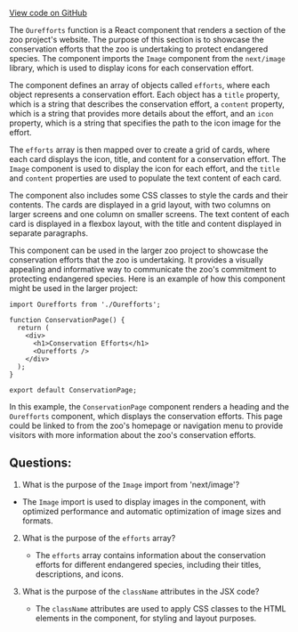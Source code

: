 [View code on GitHub](zoo-labs/zoo/blob/master/foundation/src/components/Ourefforts.tsx)

The `Ourefforts` function is a React component that renders a section of the zoo project's website. The purpose of this section is to showcase the conservation efforts that the zoo is undertaking to protect endangered species. The component imports the `Image` component from the `next/image` library, which is used to display icons for each conservation effort.

The component defines an array of objects called `efforts`, where each object represents a conservation effort. Each object has a `title` property, which is a string that describes the conservation effort, a `content` property, which is a string that provides more details about the effort, and an `icon` property, which is a string that specifies the path to the icon image for the effort.

The `efforts` array is then mapped over to create a grid of cards, where each card displays the icon, title, and content for a conservation effort. The `Image` component is used to display the icon for each effort, and the `title` and `content` properties are used to populate the text content of each card.

The component also includes some CSS classes to style the cards and their contents. The cards are displayed in a grid layout, with two columns on larger screens and one column on smaller screens. The text content of each card is displayed in a flexbox layout, with the title and content displayed in separate paragraphs.

This component can be used in the larger zoo project to showcase the conservation efforts that the zoo is undertaking. It provides a visually appealing and informative way to communicate the zoo's commitment to protecting endangered species. Here is an example of how this component might be used in the larger project:

```
import Ourefforts from './Ourefforts';

function ConservationPage() {
  return (
    <div>
      <h1>Conservation Efforts</h1>
      <Ourefforts />
    </div>
  );
}

export default ConservationPage;
```

In this example, the `ConservationPage` component renders a heading and the `Ourefforts` component, which displays the conservation efforts. This page could be linked to from the zoo's homepage or navigation menu to provide visitors with more information about the zoo's conservation efforts.
## Questions: 
 1. What is the purpose of the `Image` import from 'next/image'?
   - The `Image` import is used to display images in the component, with optimized performance and automatic optimization of image sizes and formats.

2. What is the purpose of the `efforts` array?
   - The `efforts` array contains information about the conservation efforts for different endangered species, including their titles, descriptions, and icons.

3. What is the purpose of the `className` attributes in the JSX code?
   - The `className` attributes are used to apply CSS classes to the HTML elements in the component, for styling and layout purposes.
